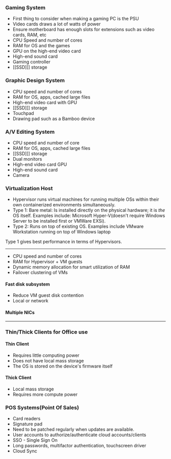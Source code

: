 
### Gaming System

- First thing to consider when making a gaming PC is the PSU
- Video cards draws a lot of watts of power
- Ensure motherboard has enough slots for extensions such as video cards, RAM, etc
- CPU Speed and number of cores
- RAM for OS and the games
- GPU on the high-end video card
- High-end sound card
- Gaming controller
- [[SSD]]] storage

### Graphic Design System

- CPU speed and number of cores
- RAM for OS, apps, cached large files
- High-end video card with GPU
- [[SSD]]] storage
- Touchpad
- Drawing pad such as a Bamboo device

### A/V Editing System

- CPU speed and number of core
- RAM for OS, apps, cached large files
- [[SSD]]] storage
- Dual monitors
- High-end video card GPU
- High-end sound card
- Camera

### Virtualization Host

- Hypervisor runs virtual machines for running multiple OSs within their own containerized environments simultaneously.
- Type 1: Bare metal: Is installed directly on the physical hardware; it is _the_ OS itself. Examples include: Microsoft Hyper-V(doesn't require Windows Server to be installed first or VMWare EXSi).
- Type 2: Runs on top of existing OS. Examples include VMware Workstation running on top of Windows laptop

Type 1 gives best performance in terms of Hypervisors.

---

- CPU speed and number of cores
- RAM for Hypervisor + VM guests
- Dynamic memory allocation for smart utilization of RAM
- Failover clustering of VMs

#### Fast disk subsystem

- Reduce VM guest disk contention
- Local or network

#### Multiple NICs

---

### Thin/Thick Clients for Office use

#### Thin Client

- Requires little computing power
- Does not have local mass storage
- The OS is stored on the device's firmware itself

#### Thick Client

- Local mass storage
- Requires more compute power

### POS Systems(Point Of Sales)

- Card readers
- Signature pad
- Need to be patched regularly when updates are available.
- User accounts to authorize/authenticate cloud accounts/clients
- SSO - Single Sign On
- Long passwords, multifactor authentication, touchscreen driver
- Cloud Sync
